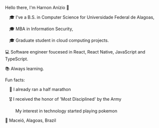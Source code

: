 Hello there, I'm Harnon Anízio 🖖

&ensp;&ensp;🎓 I've a B.S. in Computer Science for Universidade Federal de Alagoas,

&ensp;&ensp;🎓 MBA in Information Security,

&ensp;&ensp;🎓 Graduate student in cloud computing projects.


💻 Software engineer foucesed in React, React Native, JavaScript and TypeScript.

📚 Always learning.

Fun facts:

&ensp;&ensp;💪 I already ran a half marathon

&ensp;&ensp;🎖️ I received the honor of 'Most Disciplined' by the Army

&ensp;&ensp;<img src="https://upload.wikimedia.org/wikipedia/commons/thumb/5/53/Pok%C3%A9_Ball_icon.svg/1026px-Pok%C3%A9_Ball_icon.svg.png" width="16px" /> My interest in technology started playing pokemon

📍 Maceió, Alagoas, Brazil
